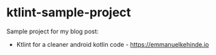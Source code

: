 # ktlint-sample-project

Sample project for my blog post:
- Ktlint for a cleaner android kotlin code - https://emmanuelkehinde.io
